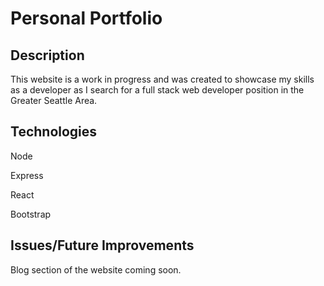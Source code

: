 # Personal Portfolio


## Description
This website is a work in progress and was created to showcase my skills as a developer as I search for a full stack web developer position in the Greater Seattle Area.


## Technologies
Node

Express

React

Bootstrap


## Issues/Future Improvements

Blog section of the website coming soon.
